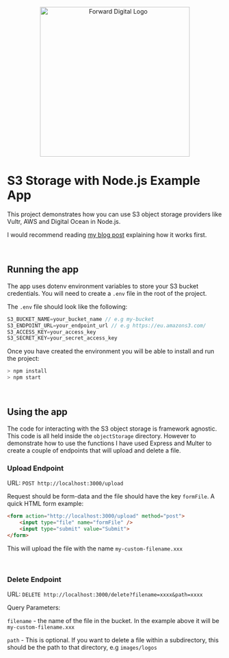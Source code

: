 <p align="center">
  <a href="https://forwardigital.co.uk/" target="blank"><img src="https://forwardigital.co.uk/logos/logo.svg" width="350" alt="Forward Digital Logo" /></a>
</p>

# S3 Storage with Node.js Example App
This project demonstrates how you can use S3 object storage providers like Vultr, AWS and Digital Ocean in Node.js. 

I would recommend reading [my blog post](https://forwardigital.co.uk/blog/using-an-s3-object-storage-provider-in-nodejs) explaining how it works first.

<br />

## Running the app
The app uses dotenv environment variables to store your S3 bucket credentials. You will need to create a ``.env`` file in the root of the project. 

The ``.env`` file should look like the following:
```js
S3_BUCKET_NAME=your_bucket_name // e.g my-bucket
S3_ENDPOINT_URL=your_endpoint_url // e.g https://eu.amazons3.com/
S3_ACCESS_KEY=your_access_key
S3_SECRET_KEY=your_secret_access_key
```

Once you have created the environment you will be able to install and run the project:
```js
> npm install
> npm start
```

<br />

## Using the app
The code for interacting with the S3 object storage is framework agnostic. This code is all held inside the ``objectStorage``
directory. However to demonstrate how to use the functions I have used Express and Multer to create a couple of endpoints
that will upload and delete a file.

### Upload Endpoint
URL: ``POST http://localhost:3000/upload``

Request should be form-data and the file should have the key ``formFile``. A quick HTML form example:
```html
<form action="http://localhost:3000/upload" method="post">
    <input type="file" name="formFile" />
    <input type="submit" value="Submit">
</form>
```

This will upload the file with the name ``my-custom-filename.xxx``

<br />

### Delete Endpoint

URL: ``DELETE http://localhost:3000/delete?filename=xxxx&path=xxxx``

Query Parameters:

``filename`` - the name of the file in the bucket. In the example above it will be ``my-custom-filename.xxx``

``path`` - This is optional. If you want to delete a file within a subdirectory, this should be the path to that directory, e.g ``images/logos``
